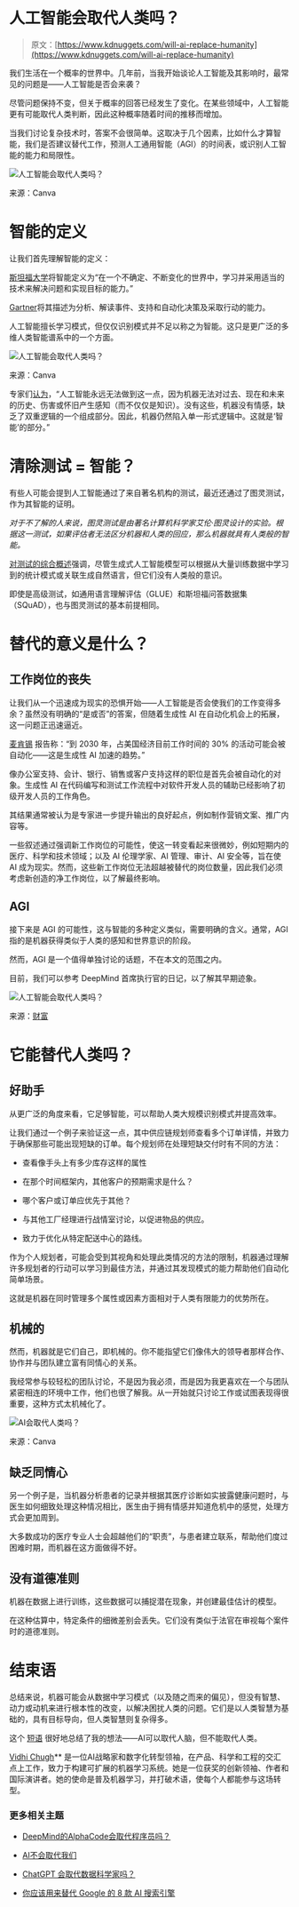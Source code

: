 # 人工智能会取代人类吗？

> 原文：[https://www.kdnuggets.com/will-ai-replace-humanity](https://www.kdnuggets.com/will-ai-replace-humanity)

我们生活在一个概率的世界中。几年前，当我开始谈论人工智能及其影响时，最常见的问题是——人工智能是否会来袭？

尽管问题保持不变，但关于概率的回答已经发生了变化。在某些领域中，人工智能更有可能取代人类判断，因此这种概率随着时间的推移而增加。

当我们讨论复杂技术时，答案不会很简单。这取决于几个因素，比如什么才算智能，我们是否建议替代工作，预测人工通用智能（AGI）的时间表，或识别人工智能的能力和局限性。

![人工智能会取代人类吗？](../Images/ad31643df9656370d51aea686cbb77ba.png)

来源：Canva

# 智能的定义

让我们首先理解智能的定义：

[斯坦福大学](https://hai.stanford.edu/sites/default/files/2020-09/AI-Definitions-HAI.pdf)将智能定义为“在一个不确定、不断变化的世界中，学习并采用适当的技术来解决问题和实现目标的能力。”

[Gartner](https://www.gartner.com/en/information-technology/glossary/artificial-intelligence)将其描述为分析、解读事件、支持和自动化决策及采取行动的能力。

人工智能擅长学习模式，但仅仅识别模式并不足以称之为智能。这只是更广泛的多维人类智能谱系中的一个方面。

![人工智能会取代人类吗？](../Images/5cd262d34dd859d10d5aac8bbc604de0.png)

来源：Canva

专家们[认为](https://www.theguardian.com/commentisfree/2023/mar/30/artificial-intelligence-chatgpt-human-mind)，“人工智能永远无法做到这一点，因为机器无法对过去、现在和未来的历史、伤害或怀旧产生感知（而不仅仅是知识）。没有这些，机器没有情感，缺乏了双重逻辑的一个组成部分。因此，机器仍然陷入单一形式逻辑中。这就是‘智能’的部分。”

# 清除测试 = 智能？

有些人可能会提到人工智能通过了来自著名机构的测试，最近还通过了图灵测试，作为其智能的证明。

*对于不了解的人来说，图灵测试是由著名计算机科学家艾伦·图灵设计的实验。根据这一测试，如果评估者无法区分机器和人类的回应，那么机器就具有人类般的智能。*

[对测试的综合概述](https://www.aiplusinfo.com/blog/has-any-ai-passed-the-turing-test/)强调，尽管生成式人工智能模型可以根据从大量训练数据中学习到的统计模式或关联生成自然语言，但它们没有人类般的意识。

即使是高级测试，如通用语言理解评估（GLUE）和斯坦福问答数据集（SQuAD），也与图灵测试的基本前提相同。

# 替代的意义是什么？

## 工作岗位的丧失

让我们从一个迅速成为现实的恐惧开始——人工智能是否会使我们的工作变得多余？虽然没有明确的“是或否”的答案，但随着生成性 AI 在自动化机会上的拓展，这一问题正迅速逼近。

[麦肯锡](https://www.mckinsey.com/mgi/our-research/generative-ai-and-the-future-of-work-in-america#/) 报告称：“到 2030 年，占美国经济目前工作时间的 30% 的活动可能会被自动化——这是生成性 AI 加速的趋势。”

像办公室支持、会计、银行、销售或客户支持这样的职位是首先会被自动化的对象。生成性 AI 在代码编写和测试工作流程中对软件开发人员的辅助已经影响了初级开发人员的工作角色。

其结果通常被认为是专家进一步提升输出的良好起点，例如制作营销文案、推广内容等。

一些叙述通过强调新工作岗位的可能性，使这一转变看起来很微妙，例如短期内的医疗、科学和技术领域；以及 AI 伦理学家、AI 管理、审计、AI 安全等，旨在使 AI 成为现实。然而，这些新工作岗位无法超越被替代的岗位数量，因此我们必须考虑新创造的净工作岗位，以了解最终影响。

## AGI

接下来是 AGI 的可能性，这与智能的多种定义类似，需要明确的含义。通常，AGI 指的是机器获得类似于人类的感知和世界意识的阶段。

然而，AGI 是一个值得单独讨论的话题，不在本文的范围之内。

目前，我们可以参考 DeepMind 首席执行官的日记，以了解其早期迹象。

![人工智能会取代人类吗？](../Images/bd1ffd37f82cbac318f749e2a49ea497.png)

来源：[财富](https://fortune.com/2023/05/03/google-deepmind-ceo-agi-artificial-intelligence/)

# 它能替代人类吗？

## 好助手

从更广泛的角度来看，它足够智能，可以帮助人类大规模识别模式并提高效率。

让我们通过一个例子来验证这一点，其中供应链规划师查看多个订单详情，并致力于确保那些可能出现短缺的订单。每个规划师在处理短缺交付时有不同的方法：

+   查看像手头上有多少库存这样的属性

+   在那个时间框架内，其他客户的预期需求是什么？

+   哪个客户或订单应优先于其他？

+   与其他工厂经理进行战情室讨论，以促进物品的供应。

+   致力于优化从特定配送中心的路线。

作为个人规划者，可能会受到其视角和处理此类情况的方法的限制，机器通过理解许多规划者的行动可以学习到最佳方法，并通过其发现模式的能力帮助他们自动化简单场景。

这就是机器在同时管理多个属性或因素方面相对于人类有限能力的优势所在。

## 机械的

然而，机器就是它们自己，即机械的。你不能指望它们像伟大的领导者那样合作、协作并与团队建立富有同情心的关系。

我经常参与较轻松的团队讨论，不是因为我必须，而是因为我更喜欢在一个与团队紧密相连的环境中工作，他们也很了解我。从一开始就只讨论工作或试图表现得很重要，这种方式太机械化了。

![AI会取代人类吗？](../Images/0a5f581bb6a828240d9de0074f386eb2.png)

来源：Canva

## 缺乏同情心

另一个例子是，当机器分析患者的记录并根据其医疗诊断如实披露健康问题时，与医生如何细致处理这种情况相比，医生由于拥有情感并知道危机中的感觉，处理方式会更加周到。

大多数成功的医疗专业人士会超越他们的“职责”，与患者建立联系，帮助他们度过困难时期，而机器在这方面做得不好。

## 没有道德准则

机器在数据上进行训练，这些数据可以捕捉潜在现象，并创建最佳估计的模型。

在这种估算中，特定条件的细微差别会丢失。它们没有类似于法官在审视每个案件时的道德准则。

# 结束语

总结来说，机器可能会从数据中学习模式（以及随之而来的偏见），但没有智慧、动力或动机来进行根本性的改变，以解决困扰人类的问题。它们是以人类智慧为基础的，具有目标导向，但人类智慧则复杂得多。

这个 [短语](https://www.gartner.com/peer-community/post/ai-totally-replacehuman-beings) 很好地总结了我的想法——AI可以取代人脑，但不能取代人类。

**[](https://vidhi-chugh.medium.com/)**[Vidhi Chugh](https://vidhi-chugh.medium.com/)** 是一位AI战略家和数字化转型领袖，在产品、科学和工程的交汇点上工作，致力于构建可扩展的机器学习系统。她是一位获奖的创新领袖、作者和国际演讲者。她的使命是普及机器学习，并打破术语，使每个人都能参与这场转型。

### 更多相关主题

+   [DeepMind的AlphaCode会取代程序员吗？](https://www.kdnuggets.com/2022/04/deepmind-alphacode-replace-programmers.html)

+   [AI不会取代我们](https://www.kdnuggets.com/2023/02/ai-replace-us.html)

+   [ChatGPT 会取代数据科学家吗？](https://www.kdnuggets.com/2023/06/chatgpt-replace-data-scientists.html)

+   [你应该用来替代 Google 的 8 款 AI 搜索引擎](https://www.kdnuggets.com/top-8-ai-search-engine-that-you-should-replace-with-google)
